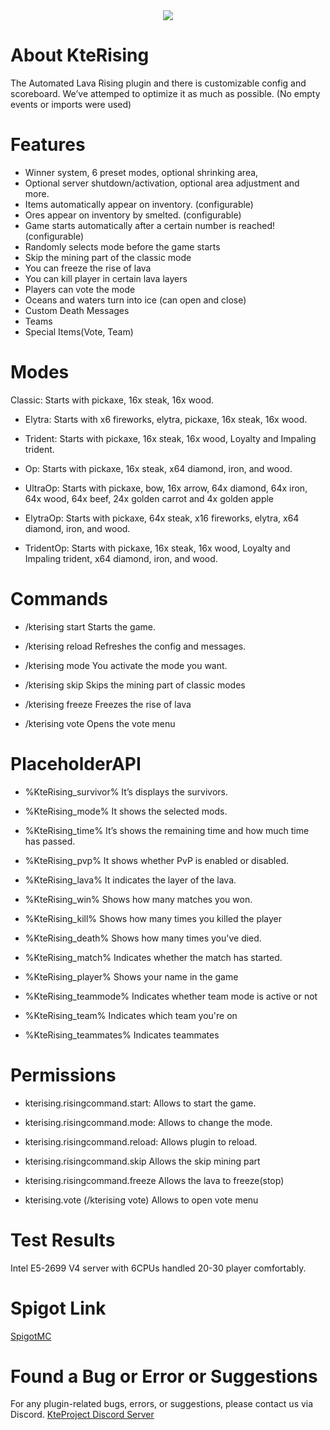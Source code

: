<div align=center>
<img src="https://github-production-user-asset-6210df.s3.amazonaws.com/111644147/442530403-5a691814-9467-41c0-a3e2-2cd6e24283ae.png?X-Amz-Algorithm=AWS4-HMAC-SHA256&X-Amz-Credential=AKIAVCODYLSA53PQK4ZA%2F20250511%2Fus-east-1%2Fs3%2Faws4_request&X-Amz-Date=20250511T192455Z&X-Amz-Expires=300&X-Amz-Signature=d93bc2b62549a4a3ba81b82cba83f82a590cc1f719bb93c0b4042ec8cf29ea37&X-Amz-SignedHeaders=host">
</div>

# About KteRising
The Automated Lava Rising plugin and there is customizable config and scoreboard.
We’ve attemped to optimize it as much as possible. (No empty events or imports were used)

# Features
- Winner system, 6 preset modes, optional shrinking area,
- Optional server shutdown/activation, optional area adjustment and more.
- Items automatically appear on inventory. (configurable)
- Ores appear on inventory by smelted. (configurable)
- Game starts automatically after a certain number is reached! (configurable)
- Randomly selects mode before the game starts
- Skip the mining part of the classic mode
- You can freeze the rise of lava
- You can kill player in certain lava layers
- Players can vote the mode
- Oceans and waters turn into ice (can open and close)
- Custom Death Messages
- Teams
- Special Items(Vote, Team)

# Modes
Classic:
  Starts with pickaxe, 16x steak, 16x wood.

- Elytra:
  Starts with x6 fireworks, elytra, pickaxe, 16x steak, 16x wood.

- Trident:
  Starts with pickaxe, 16x steak, 16x wood, Loyalty and Impaling trident.

- Op:
  Starts with pickaxe, 16x steak, x64 diamond, iron, and wood.

- UltraOp:
  Starts with pickaxe, bow, 16x arrow, 64x diamond, 64x iron, 64x wood, 64x beef, 24x golden carrot and 4x golden apple

- ElytraOp:
  Starts with pickaxe, 64x steak, x16 fireworks, elytra, x64 diamond, iron, and wood.

- TridentOp:
  Starts with pickaxe, 16x steak, 16x wood, Loyalty and Impaling trident, x64 diamond, iron, and wood.

# Commands

- /kterising start
  Starts the game.

- /kterising reload
  Refreshes the config and messages.

- /kterising mode <mode>
  You activate the mode you want.

- /kterising skip
  Skips the mining part of classic modes

- /kterising freeze
  Freezes the rise of lava

- /kterising vote
  Opens the vote menu

# PlaceholderAPI

- %KteRising_survivor%
  It’s displays the survivors.

- %KteRising_mode%
  It shows the selected mods.

- %KteRising_time%
  It’s shows the remaining time and how much time has passed.

- %KteRising_pvp%
  It shows whether PvP is enabled or disabled.

- %KteRising_lava%
  It indicates the layer of the lava.

- %KteRising_win%
  Shows how many matches you won.

- %KteRising_kill%
  Shows how many times you killed the player

- %KteRising_death%
  Shows how many times you've died.

- %KteRising_match%
 Indicates whether the match has started.

- %KteRising_player%
  Shows your name in the game

- %KteRising_teammode%
  Indicates whether team mode is active or not

- %KteRising_team%
  Indicates which team you're on

- %KteRising_teammates%
  Indicates teammates


# Permissions

- kterising.risingcommand.start: 
Allows to start the game.

- kterising.risingcommand.mode:
Allows to change the mode.

- kterising.risingcommand.reload:
Allows plugin to reload.

- kterising.risingcommand.skip
Allows the skip mining part

- kterising.risingcommand.freeze
Allows the lava to freeze(stop)

- kterising.vote (/kterising vote)
Allows to open vote menu

# Test Results

Intel E5-2699 V4 server with 6CPUs handled 20-30 player comfortably.

# Spigot Link
[SpigotMC](https://www.spigotmc.org/resources/kterising.112155/)

# Found a Bug or Error or Suggestions

For any plugin-related bugs, errors, or suggestions, please contact us via Discord.
[KteProject Discord Server](https://discord.gg/mtwsepRKqH)
